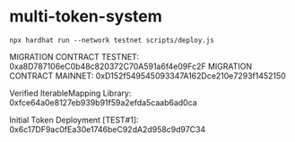 # multi-token-system

```console
npx hardhat run --network testnet scripts/deploy.js

```

MIGRATION CONTRACT TESTNET: 0xa8D787106eC0b48c820372C70A591a6f4e09Fc2F
MIGRATION CONTRACT MAINNET: 0xD152f549545093347A162Dce210e7293f1452150

Verified IterableMapping Library: 0xfce64a0e8127eb939b91f59a2efda5caab6ad0ca

Initial Token Deployment [TEST#1]: 0x6c17DF9ac0fEa30e1746beC92dA2d958c9d97C34
